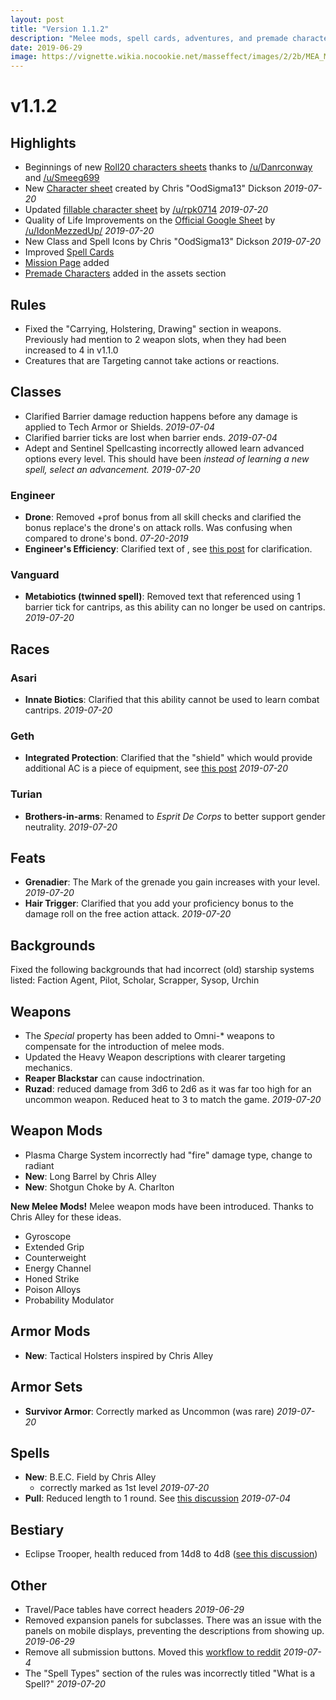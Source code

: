 ```yaml
---
layout: post
title: "Version 1.1.2"
description: "Melee mods, spell cards, adventures, and premade characters"
date: 2019-06-29
image: https://vignette.wikia.nocookie.net/masseffect/images/2/2b/MEA_Melee_Weapons.png/revision/latest?cb=20180324021732&format=original
---
```


# v1.1.2

## Highlights
- Beginnings of new [Roll20 characters sheets](https://www.reddit.com/r/masseffect5e/comments/c7h01l/updated_roll20_sheet/) thanks to [/u/Danrconway](https://www.reddit.com/u/Danrconway/) and [/u/Smeeg699](https://www.reddit.com/u/Smeeg699/)
- New [Character sheet](https://drive.google.com/open?id=1wN7ALQLWtKoBmqOJtW10H7KpsYkjCM_A) created by Chris "OodSigma13" Dickson _2019-07-20_
- Updated [fillable character sheet](https://drive.google.com/open?id=1GLotuedjZ7AtLMhooBmhEFSU8TRuI4A7) by [/u/rpk0714](https://www.reddit.com/user/rpk0714) _2019-07-20_
- Quality of Life Improvements on the [Official Google Sheet](https://drive.google.com/open?id=1mj7JDIerstCcQjowNsfasNr42CcKCFrOIf3RPYRC1DA) by [/u/IdonMezzedUp/](https://www.reddit.com/user/IdonMezzedUp/) _2019-07-20_
- New Class and Spell Icons by Chris "OodSigma13" Dickson _2019-07-20_
- Improved [Spell Cards](/print/spell-cards)
- [Mission Page](/missions) added
- [Premade Characters](https://drive.google.com/open?id=1XlaCFmUpouNIaQSa1w8SnFRNEQrDcfpX) added in the assets section

## Rules
- Fixed the "Carrying, Holstering, Drawing" section in weapons. Previously had mention to 2 weapon slots, when they had been increased to 4 in v1.1.0
- Creatures that are Targeting cannot take actions or reactions.

## Classes

- Clarified Barrier damage reduction happens before any damage is applied to Tech Armor or Shields. _2019-07-04_
- Clarified barrier ticks are lost when barrier ends. _2019-07-04_
- Adept and Sentinel Spellcasting incorrectly allowed learn advanced options every level. This should have been _instead
of learning a new spell, select an advancement._ _2019-07-20_


### Engineer
- __Drone__: Removed +prof bonus from all skill checks and clarified the bonus replace's the drone's on attack rolls. Was confusing when compared to drone's bond. _07-20-2019_
- __Engineer's Efficiency__: Clarified text of , see [this post](https://www.reddit.com/r/masseffect5e/comments/bqq0cu/confusion_with_engineers_efficiency/) for clarification.

### Vanguard
- __Metabiotics (twinned spell)__: Removed text that referenced using 1 barrier tick for cantrips, as this ability can no longer be used on cantrips. _2019-07-20_

## Races

### Asari
- __Innate Biotics__: Clarified that this ability cannot be used to learn combat cantrips. _2019-07-20_

### Geth
- __Integrated Protection__: Clarified that the "shield" which would provide additional AC is a piece of equipment, see [this post](https://www.reddit.com/r/masseffect5e/comments/cbhen0/question_help_with_building_geth/) _2019-07-20_

### Turian
- __Brothers-in-arms__: Renamed to _Esprit De Corps_ to better support gender neutrality. _2019-07-20_

## Feats
- __Grenadier__: The Mark of the grenade you gain increases with your level. _2019-07-20_
- __Hair Trigger__: Clarified that you add your proficiency bonus to the damage roll on the free action attack. _2019-07-20_

## Backgrounds
Fixed the following backgrounds that had incorrect (old) starship systems listed: Faction Agent, Pilot, Scholar,
Scrapper, Sysop, Urchin

## Weapons
- The _Special_ property has been added to Omni-* weapons to compensate for the introduction of melee mods.
- Updated the Heavy Weapon descriptions with clearer targeting mechanics.
- __Reaper Blackstar__ can cause indoctrination.
- __Ruzad__: reduced damage from 3d6 to 2d6 as it was far too high for an uncommon weapon. Reduced heat to 3 to match the game. _2019-07-20_

## Weapon Mods
- Plasma Charge System incorrectly had "fire" damage type, change to radiant
- __New__: Long Barrel by Chris Alley
- __New__: Shotgun Choke by A. Charlton

__New Melee Mods!__
Melee weapon mods have been introduced. Thanks to Chris Alley for these ideas.
- Gyroscope
- Extended Grip
- Counterweight
- Energy Channel
- Honed Strike
- Poison Alloys
- Probability Modulator

## Armor Mods
- __New__: Tactical Holsters inspired by Chris Alley

## Armor Sets
- __Survivor Armor__: Correctly marked as Uncommon (was rare) _2019-07-20_

## Spells
- __New__: B.E.C. Field by Chris Alley
  - correctly marked as 1st level _2019-07-20_
- __Pull__: Reduced length to 1 round. See [this discussion](https://www.reddit.com/r/masseffect5e/comments/c68spq/pair_of_questions_for_the_citadel_hivemind_here/) _2019-07-04_

## Bestiary
- Eclipse Trooper, health reduced from 14d8 to 4d8 ([see this discussion](https://www.reddit.com/r/masseffect5e/comments/bt9pi4/question_about_enemy_stat_blocks/))

## Other
- Travel/Pace tables have correct headers _2019-06-29_
- Removed expansion panels for subclasses. There was an issue with the panels on mobile displays, preventing the descriptions from showing up. _2019-06-29_
- Remove all submission buttons. Moved this [workflow to reddit](https://www.reddit.com/r/masseffect5e/wiki/submissions/guidelines) _2019-07-4_
- The "Spell Types" section of the rules was incorrectly titled "What is a Spell?" _2019-07-20_


<br>
